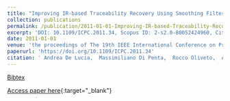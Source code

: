 ```yaml
---
title: "Improving IR-based Traceability Recovery Using Smoothing Filters"
collection: publications
permalink: /publication/2011-01-01-Improving-IR-based-Traceability-Recovery-Using-Smoothing-Filters
excerpt: 'DOI: 10.1109/ICPC.2011.34, Scopus ID: 2-s2.0-80052424960, Cited by: 24'
date: 2011-01-01
venue: 'the proceedings of The 19th IEEE International Conference on Program Comprehension, ICPC 2011, Kingston, ON, Canada, June 22-24, 2011'
paperurl: 'https://doi.org/10.1109/ICPC.2011.34'
citation: ' Andrea De Lucia,  Massimiliano Di Penta,  Rocco Oliveto,  Annibale Panichella,  Sebastiano Panichella, &quot;Improving IR-based Traceability Recovery Using Smoothing Filters.&quot; the proceedings of The 19th IEEE International Conference on Program Comprehension, ICPC 2011, Kingston, ON, Canada, June 22-24, 2011, 2011.'
---
```

[Bibtex](https://dblp.org/rec/bib/conf/iwpc/LuciaPOPP11)

[Access paper here](https://doi.org/10.1109/ICPC.2011.34){:target="_blank"}
